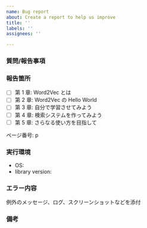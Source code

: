 ```yaml
---
name: Bug report
about: Create a report to help us improve
title: ''
labels: ''
assignees: ''

---
```


### 質問/報告事項

### 報告箇所

- [ ] 第 1 章: Word2Vec とは
- [ ] 第 2 章: Word2Vec の Hello World
- [ ] 第 3 章: 自分で学習させてみよう
- [ ] 第 4 章: 検索システムを作ってみよう
- [ ] 第 5 章: さらなる使い方を目指して

ページ番号: p

### 実行環境

- OS:
- library version:

### エラー内容

例外のメッセージ、ログ、スクリーンショットなどを添付

### 備考
